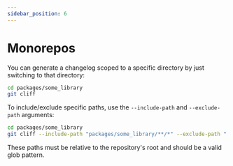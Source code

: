 ```yaml
---
sidebar_position: 6
---
```


# Monorepos

You can generate a changelog scoped to a specific directory by just switching to that directory:

```bash
cd packages/some_library
git cliff
```

To include/exclude specific paths, use the `--include-path` and `--exclude-path` arguments:

```bash
cd packages/some_library
git cliff --include-path "packages/some_library/**/*" --exclude-path ".github/*"
```

These paths must be relative to the repository's root and should be a valid glob pattern.
